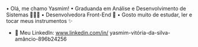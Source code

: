 • Olá, me chamo Yasmim!
• Graduanda em Análise e Desenvolvimento de Sistemas 👩🏻‍💻
• Desenvolvedora Front-End 💜
• Gosto muito de estudar, ler e tocar meus instrumentos ✨


- 🔗 Meu LinkedIn: www.linkedin.com/in/
yasmim-vitória-da-silva-amâncio-896b24256


<!---
Yasmim28Amancio/Yasmim28Amancio is a ✨ special ✨ repository because its `README.md` (this file) appears on your GitHub profile.
You can click the Preview link to take a look at your changes.
--->
